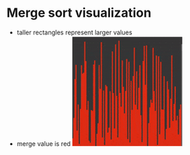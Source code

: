 # Merge sort visualization
* taller rectangles represent larger values
* merge value is red
![todo-demo](https://github.com/alexshelto/sorts-and-ds/blob/main/visualizations/Gif-Archive/mergesort.gif)
